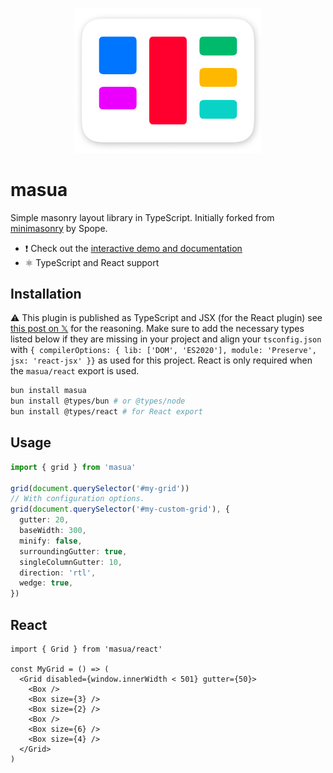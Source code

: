 <p align="center">
  <img src="https://github.com/tobua/masua/raw/main/logo.png" alt="masua" width="300">
</p>

# masua

Simple masonry layout library in TypeScript. Initially forked from [minimasonry](https://github.com/Spope/MiniMasonry.js) by Spope.

- ❗ Check out the [interactive demo and documentation](https://tobua.github.io/masua)
- ⚛️ TypeScript and React support

## Installation

⚠️ This plugin is published as TypeScript and JSX (for the React plugin) see [this post on 𝕏](https://twitter.com/matthiasgiger/status/1766443368567971946) for the reasoning. Make sure to add the necessary types listed below if they are missing in your project and align your `tsconfig.json` with `{ compilerOptions: { lib: ['DOM', 'ES2020'], module: 'Preserve', jsx: 'react-jsx' }}` as used for this project. React is only required when the `masua/react` export is used.

```sh
bun install masua
bun install @types/bun # or @types/node
bun install @types/react # for React export
```

## Usage

```ts
import { grid } from 'masua'

grid(document.querySelector('#my-grid'))
// With configuration options.
grid(document.querySelector('#my-custom-grid'), {
  gutter: 20,
  baseWidth: 300,
  minify: false,
  surroundingGutter: true,
  singleColumnGutter: 10,
  direction: 'rtl',
  wedge: true,
})
```

## React

```tsx
import { Grid } from 'masua/react'

const MyGrid = () => (
  <Grid disabled={window.innerWidth < 501} gutter={50}>
    <Box />
    <Box size={3} />
    <Box size={2} />
    <Box />
    <Box size={6} />
    <Box size={4} />
  </Grid>
)
```
